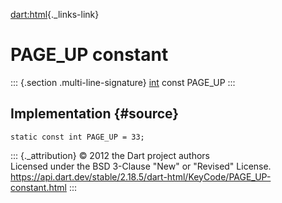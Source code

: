 [dart:html](../../dart-html/dart-html-library){._links-link}

PAGE\_UP constant
=================

::: {.section .multi-line-signature}
[int](../../dart-core/int-class) const PAGE\_UP
:::

Implementation {#source}
--------------

``` {.language-dart data-language="dart"}
static const int PAGE_UP = 33;
```

::: {._attribution}
© 2012 the Dart project authors\
Licensed under the BSD 3-Clause \"New\" or \"Revised\" License.\
<https://api.dart.dev/stable/2.18.5/dart-html/KeyCode/PAGE_UP-constant.html>
:::
